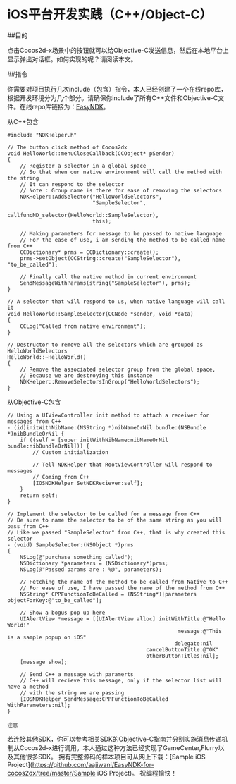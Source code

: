 iOS平台开发实践（C++/Object-C）
===

##目的

点击Cocos2d-x场景中的按钮就可以给Objective-C发送信息，然后在本地平台上显示弹出对话框。如何实现的呢？请阅读本文。

##指令

你需要对项目执行几次include（包含）指令，本人已经创建了一个在线repo库，根据开发环境分为几个部分。请确保你include了所有C++文件和Objective-C文件。在线repo库链接为：[EasyNDK](https://github.com/aajiwani/EasyNDK-for-cocos2dx)。

从C++包含

```#include "NDKHelper.h" // The button click method of Cocos2dxvoid HelloWorld::menuCloseCallback(CCObject* pSender){    // Register a selector in a global space    // So that when our native environment will call the method with the string    // It can respond to the selector    // Note : Group name is there for ease of removing the selectors    NDKHelper::AddSelector("HelloWorldSelectors",                           "SampleSelector",                           callfuncND_selector(HelloWorld::SampleSelector),                           this);    // Making parameters for message to be passed to native language    // For the ease of use, i am sending the method to be called name from C++    CCDictionary* prms = CCDictionary::create();    prms->setObject(CCString::create("SampleSelector"), "to_be_called");    // Finally call the native method in current environment    SendMessageWithParams(string("SampleSelector"), prms);}// A selector that will respond to us, when native language will call itvoid HelloWorld::SampleSelector(CCNode *sender, void *data){    CCLog("Called from native environment");}// Destructor to remove all the selectors which are grouped as HelloWorldSelectorsHelloWorld::~HelloWorld(){    // Remove the associated selector group from the global space,    // Because we are destroying this instance    NDKHelper::RemoveSelectorsInGroup("HelloWorldSelectors");}
```从Objective-C包含
```// Using a UIViewController init method to attach a receiver for messages from C++- (id)initWithNibName:(NSString *)nibNameOrNil bundle:(NSBundle *)nibBundleOrNil {    if ((self = [super initWithNibName:nibNameOrNil bundle:nibBundleOrNil])) {        // Custom initialization        // Tell NDKHelper that RootViewController will respond to messages        // Coming from C++        [IOSNDKHelper SetNDKReciever:self];    }    return self;}// Implement the selector to be called for a message from C++// Be sure to name the selector to be of the same string as you will pass from C++// Like we passed "SampleSelector" from C++, that is why created this selector- (void) SampleSelector:(NSObject *)prms{    NSLog(@"purchase something called");    NSDictionary *parameters = (NSDictionary*)prms;    NSLog(@"Passed params are : %@", parameters);    // Fetching the name of the method to be called from Native to C++    // For ease of use, I have passed the name of the method from C++    NSString* CPPFunctionToBeCalled = (NSString*)[parameters objectForKey:@"to_be_called"];    // Show a bogus pop up here    UIAlertView *message = [[UIAlertView alloc] initWithTitle:@"Hello World!"                                                       message:@"This is a sample popup on iOS"                                                      delegate:nil                                            cancelButtonTitle:@"OK"                                             otherButtonTitles:nil];    [message show];    // Send C++ a message with paramerts    // C++ will recieve this message, only if the selector list will have a method    // with the string we are passing    [IOSNDKHelper SendMessage:CPPFunctionToBeCalled WithParameters:nil];}```
`注意`
若连接其他SDK，你可以参考相关SDK的Objective-C指南并分别实施消息传递机制从Cocos2d-x进行调用。本人通过这种方法已经实现了GameCenter,Flurry以及其他很多SDK。拥有完整源码的样本项目可从网上下载：[Sample iOS Project](https://github.com/aajiwani/EasyNDK-for-cocos2dx/tree/master/Sample iOS Project)。祝编程愉快！